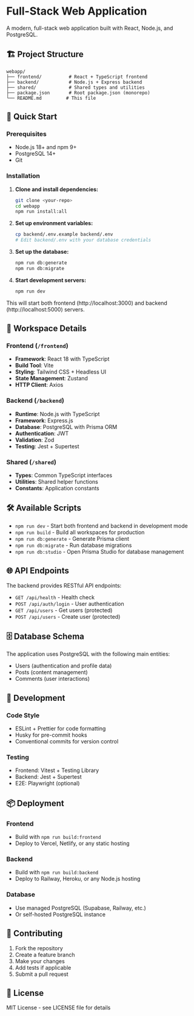 # Full-Stack Web Application

A modern, full-stack web application built with React, Node.js, and PostgreSQL.

## 🏗️ Project Structure

```
webapp/
├── frontend/          # React + TypeScript frontend
├── backend/           # Node.js + Express backend
├── shared/            # Shared types and utilities
├── package.json       # Root package.json (monorepo)
└── README.md         # This file
```

## 🚀 Quick Start

### Prerequisites
- Node.js 18+ and npm 9+
- PostgreSQL 14+
- Git

### Installation

1. **Clone and install dependencies:**
   ```bash
   git clone <your-repo>
   cd webapp
   npm run install:all
   ```

2. **Set up environment variables:**
   ```bash
   cp backend/.env.example backend/.env
   # Edit backend/.env with your database credentials
   ```

3. **Set up the database:**
   ```bash
   npm run db:generate
   npm run db:migrate
   ```

4. **Start development servers:**
   ```bash
   npm run dev
   ```

This will start both frontend (http://localhost:3000) and backend (http://localhost:5000) servers.

## 📁 Workspace Details

### Frontend (`/frontend`)
- **Framework**: React 18 with TypeScript
- **Build Tool**: Vite
- **Styling**: Tailwind CSS + Headless UI
- **State Management**: Zustand
- **HTTP Client**: Axios

### Backend (`/backend`)
- **Runtime**: Node.js with TypeScript
- **Framework**: Express.js
- **Database**: PostgreSQL with Prisma ORM
- **Authentication**: JWT
- **Validation**: Zod
- **Testing**: Jest + Supertest

### Shared (`/shared`)
- **Types**: Common TypeScript interfaces
- **Utilities**: Shared helper functions
- **Constants**: Application constants

## 🛠️ Available Scripts

- `npm run dev` - Start both frontend and backend in development mode
- `npm run build` - Build all workspaces for production
- `npm run db:generate` - Generate Prisma client
- `npm run db:migrate` - Run database migrations
- `npm run db:studio` - Open Prisma Studio for database management

## 🌐 API Endpoints

The backend provides RESTful API endpoints:

- `GET /api/health` - Health check
- `POST /api/auth/login` - User authentication
- `GET /api/users` - Get users (protected)
- `POST /api/users` - Create user (protected)

## 🗄️ Database Schema

The application uses PostgreSQL with the following main entities:
- Users (authentication and profile data)
- Posts (content management)
- Comments (user interactions)

## 🔧 Development

### Code Style
- ESLint + Prettier for code formatting
- Husky for pre-commit hooks
- Conventional commits for version control

### Testing
- Frontend: Vitest + Testing Library
- Backend: Jest + Supertest
- E2E: Playwright (optional)

## 📦 Deployment

### Frontend
- Build with `npm run build:frontend`
- Deploy to Vercel, Netlify, or any static hosting

### Backend
- Build with `npm run build:backend`
- Deploy to Railway, Heroku, or any Node.js hosting

### Database
- Use managed PostgreSQL (Supabase, Railway, etc.)
- Or self-hosted PostgreSQL instance

## 🤝 Contributing

1. Fork the repository
2. Create a feature branch
3. Make your changes
4. Add tests if applicable
5. Submit a pull request

## 📄 License

MIT License - see LICENSE file for details
